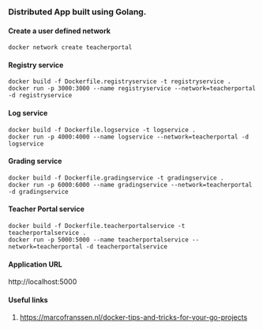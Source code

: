 ### Distributed App built using Golang.

#### Create a user defined network
```
docker network create teacherportal
```

#### Registry service
```
docker build -f Dockerfile.registryservice -t registryservice .
docker run -p 3000:3000 --name registryservice --network=teacherportal -d registryservice
```

#### Log service
```
docker build -f Dockerfile.logservice -t logservice .
docker run -p 4000:4000 --name logservice --network=teacherportal -d logservice
```

#### Grading service
```
docker build -f Dockerfile.gradingservice -t gradingservice .
docker run -p 6000:6000 --name gradingservice --network=teacherportal -d gradingservice
```

#### Teacher Portal service
```
docker build -f Dockerfile.teacherportalservice -t teacherportalservice .
docker run -p 5000:5000 --name teacherportalservice --network=teacherportal -d teacherportalservice
```

#### Application URL
http://localhost:5000


#### Useful links
1. https://marcofranssen.nl/docker-tips-and-tricks-for-your-go-projects

